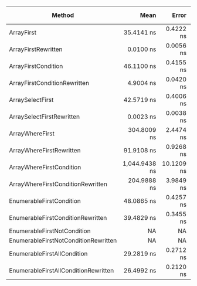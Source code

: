 |                               Method |          Mean |      Error |    StdDev |        Median |  Gen 0 | Gen 1 | Gen 2 | Allocated |
|------------------------------------- |--------------:|-----------:|----------:|--------------:|-------:|------:|------:|----------:|
|                           ArrayFirst |    35.4141 ns |  0.4222 ns | 0.3949 ns |    35.4706 ns |      - |     - |     - |         - |
|                  ArrayFirstRewritten |     0.0100 ns |  0.0056 ns | 0.0047 ns |     0.0086 ns |      - |     - |     - |         - |
|                  ArrayFirstCondition |    46.1100 ns |  0.4155 ns | 0.3886 ns |    46.1798 ns | 0.0048 |     - |     - |      20 B |
|         ArrayFirstConditionRewritten |     4.9004 ns |  0.0420 ns | 0.0393 ns |     4.8919 ns |      - |     - |     - |         - |
|                     ArraySelectFirst |    42.5719 ns |  0.4006 ns | 0.3747 ns |    42.6635 ns | 0.0086 |     - |     - |      36 B |
|            ArraySelectFirstRewritten |     0.0023 ns |  0.0038 ns | 0.0035 ns |     0.0000 ns |      - |     - |     - |         - |
|                      ArrayWhereFirst |   304.8009 ns |  2.4474 ns | 2.2893 ns |   303.9936 ns | 0.0076 |     - |     - |      32 B |
|             ArrayWhereFirstRewritten |    91.9108 ns |  0.9268 ns | 0.8670 ns |    92.0767 ns |      - |     - |     - |         - |
|             ArrayWhereFirstCondition | 1,044.9438 ns | 10.1209 ns | 9.4671 ns | 1,046.5311 ns | 0.0076 |     - |     - |      32 B |
|    ArrayWhereFirstConditionRewritten |   204.9888 ns |  3.9849 ns | 3.9137 ns |   205.2108 ns |      - |     - |     - |         - |
|             EnumerableFirstCondition |    48.0865 ns |  0.4257 ns | 0.3982 ns |    48.2290 ns | 0.0057 |     - |     - |      24 B |
|    EnumerableFirstConditionRewritten |    39.4829 ns |  0.3455 ns | 0.3232 ns |    39.4861 ns | 0.0057 |     - |     - |      24 B |
|          EnumerableFirstNotCondition |            NA |         NA |        NA |            NA |      - |     - |     - |         - |
| EnumerableFirstNotConditionRewritten |            NA |         NA |        NA |            NA |      - |     - |     - |         - |
|          EnumerableFirstAllCondition |    29.2819 ns |  0.2712 ns | 0.2537 ns |    29.3207 ns | 0.0057 |     - |     - |      24 B |
| EnumerableFirstAllConditionRewritten |    26.4992 ns |  0.2120 ns | 0.1983 ns |    26.5280 ns | 0.0057 |     - |     - |      24 B |